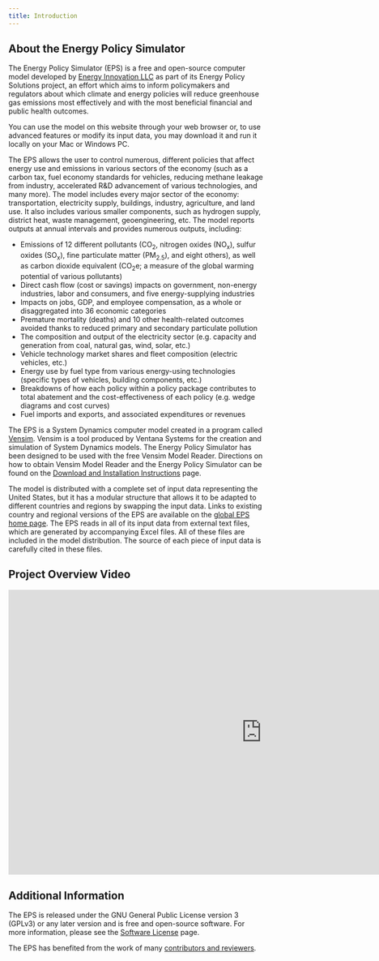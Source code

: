 ```yaml
---
title: Introduction
---
```

## About the Energy Policy Simulator

The Energy Policy Simulator (EPS) is a free and open-source computer model developed by [Energy Innovation LLC](https://energyinnovation.org/) as part of its Energy Policy Solutions project, an effort which aims to inform policymakers and regulators about which climate and energy policies will reduce greenhouse gas emissions most effectively and with the most beneficial financial and public health outcomes.

You can use the model on this website through your web browser or, to use advanced features or modify its input data, you may download it and run it locally on your Mac or Windows PC.

The EPS allows the user to control numerous, different policies that affect energy use and emissions in various sectors of the economy (such as a carbon tax, fuel economy standards for vehicles, reducing methane leakage from industry, accelerated R&D advancement of various technologies, and many more).  The model includes every major sector of the economy: transportation, electricity supply, buildings, industry, agriculture, and land use.  It also includes various smaller components, such as hydrogen supply, district heat, waste management, geoengineering, etc.  The model reports outputs at annual intervals and provides numerous outputs, including:

* Emissions of 12 different pollutants (CO<sub>2</sub>, nitrogen oxides (NO<sub>x</sub>), sulfur oxides (SO<sub>x</sub>), fine particulate matter (PM<sub>2.5</sub>), and eight others), as well as carbon dioxide equivalent (CO<sub>2</sub>e; a measure of the global warming potential of various pollutants)
* Direct cash flow (cost or savings) impacts on government, non-energy industries, labor and consumers, and five energy-supplying industries
* Impacts on jobs, GDP, and employee compensation, as a whole or disaggregated into 36 economic categories
* Premature mortality (deaths) and 10 other health-related outcomes avoided thanks to reduced primary and secondary particulate pollution
* The composition and output of the electricity sector (e.g. capacity and generation from coal, natural gas, wind, solar, etc.)
* Vehicle technology market shares and fleet composition (electric vehicles, etc.)
* Energy use by fuel type from various energy-using technologies (specific types of vehicles, building components, etc.)
* Breakdowns of how each policy within a policy package contributes to total abatement and the cost-effectiveness of each policy (e.g. wedge diagrams and cost curves)
* Fuel imports and exports, and associated expenditures or revenues

The EPS is a System Dynamics computer model created in a program called [Vensim](http://vensim.com/).  Vensim is a tool produced by Ventana Systems for the creation and simulation of System Dynamics models.  The Energy Policy Simulator has been designed to be used with the free Vensim Model Reader.  Directions on how to obtain Vensim Model Reader and the Energy Policy Simulator can be found on the [Download and Installation Instructions](download) page.

The model is distributed with a complete set of input data representing the United States, but it has a modular structure that allows it to be adapted to different countries and regions by swapping the input data.  Links to existing country and regional versions of the EPS are available on the [global EPS home page](https://energypolicy.solutions).  The EPS reads in all of its input data from external text files, which are generated by accompanying Excel files.  All of these files are included in the model distribution.  The source of each piece of input data is carefully cited in these files.

## Project Overview Video
<iframe width="1000" height="562" src="https://www.youtube.com/embed/LuP6vUhrDx8" frameborder="0" allow="autoplay; encrypted-media" allowfullscreen></iframe>

## Additional Information

The EPS is released under the GNU General Public License version 3 (GPLv3) or any later version and is free and open-source software.  For more information, please see the [Software License](software-license) page.

The EPS has benefited from the work of many [contributors and reviewers](acknowledgement).
